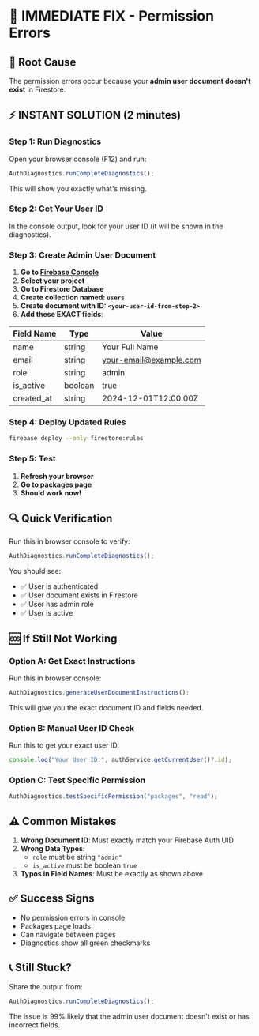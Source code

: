 # 🚨 IMMEDIATE FIX - Permission Errors

## 🎯 **Root Cause**

The permission errors occur because your **admin user document doesn't exist** in Firestore.

## ⚡ **INSTANT SOLUTION (2 minutes)**

### **Step 1: Run Diagnostics**

Open your browser console (F12) and run:

```javascript
AuthDiagnostics.runCompleteDiagnostics();
```

This will show you exactly what's missing.

### **Step 2: Get Your User ID**

In the console output, look for your user ID (it will be shown in the diagnostics).

### **Step 3: Create Admin User Document**

1. **Go to [Firebase Console](https://console.firebase.google.com)**
2. **Select your project**
3. **Go to Firestore Database**
4. **Create collection named: `users`**
5. **Create document with ID: `<your-user-id-from-step-2>`**
6. **Add these EXACT fields**:

| Field Name | Type    | Value                  |
| ---------- | ------- | ---------------------- |
| name       | string  | Your Full Name         |
| email      | string  | your-email@example.com |
| role       | string  | admin                  |
| is_active  | boolean | true                   |
| created_at | string  | 2024-12-01T12:00:00Z   |

### **Step 4: Deploy Updated Rules**

```bash
firebase deploy --only firestore:rules
```

### **Step 5: Test**

1. **Refresh your browser**
2. **Go to packages page**
3. **Should work now!**

## 🔍 **Quick Verification**

Run this in browser console to verify:

```javascript
AuthDiagnostics.runCompleteDiagnostics();
```

You should see:

- ✅ User is authenticated
- ✅ User document exists in Firestore
- ✅ User has admin role
- ✅ User is active

## 🆘 **If Still Not Working**

### **Option A: Get Exact Instructions**

Run this in browser console:

```javascript
AuthDiagnostics.generateUserDocumentInstructions();
```

This will give you the exact document ID and fields needed.

### **Option B: Manual User ID Check**

Run this to get your exact user ID:

```javascript
console.log("Your User ID:", authService.getCurrentUser()?.id);
```

### **Option C: Test Specific Permission**

```javascript
AuthDiagnostics.testSpecificPermission("packages", "read");
```

## ⚠️ **Common Mistakes**

1. **Wrong Document ID**: Must exactly match your Firebase Auth UID
2. **Wrong Data Types**:
   - `role` must be string `"admin"`
   - `is_active` must be boolean `true`
3. **Typos in Field Names**: Must be exactly as shown above

## ✅ **Success Signs**

- No permission errors in console
- Packages page loads
- Can navigate between pages
- Diagnostics show all green checkmarks

## 📞 **Still Stuck?**

Share the output from:

```javascript
AuthDiagnostics.runCompleteDiagnostics();
```

The issue is 99% likely that the admin user document doesn't exist or has incorrect fields.
